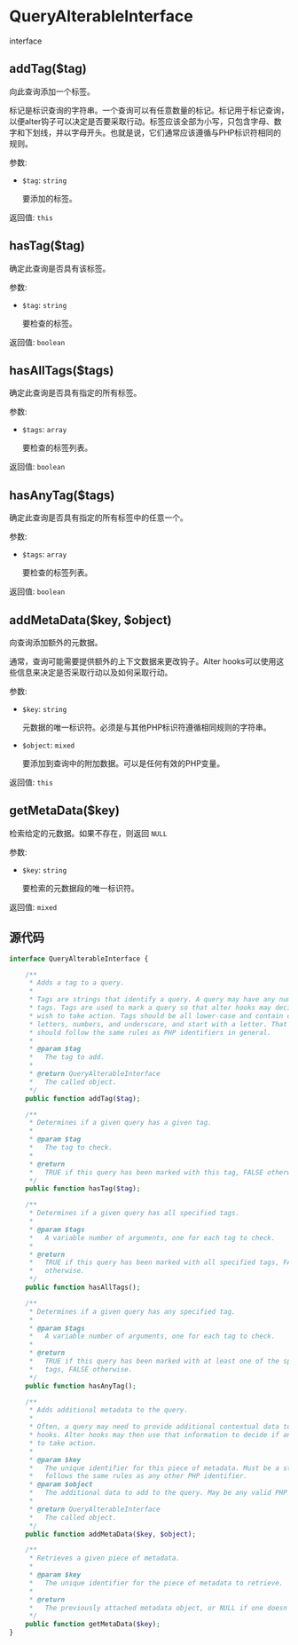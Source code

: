 # QueryAlterableInterface
<Badge>interface</Badge>


## addTag($tag)

向此查询添加一个标签。

标记是标识查询的字符串。一个查询可以有任意数量的标记。标记用于标记查询，以便alter钩子可以决定是否要采取行动。标签应该全部为小写，只包含字母、数字和下划线，并以字母开头。也就是说，它们通常应该遵循与PHP标识符相同的规则。

参数:
- `$tag`: `string`

    要添加的标签。

返回值: `this`


## hasTag($tag)

确定此查询是否具有该标签。

参数:
- `$tag`: `string`

    要检查的标签。

返回值: `boolean`


## hasAllTags($tags)

确定此查询是否具有指定的所有标签。

参数:
- `$tags`: `array`

    要检查的标签列表。

返回值: `boolean`


## hasAnyTag($tags)

确定此查询是否具有指定的所有标签中的任意一个。

参数:
- `$tags`: `array`

    要检查的标签列表。

返回值: `boolean`


## addMetaData($key, $object)

向查询添加额外的元数据。

通常，查询可能需要提供额外的上下文数据来更改钩子。Alter hooks可以使用这些信息来决定是否采取行动以及如何采取行动。

参数:
- `$key`: `string`

    元数据的唯一标识符。必须是与其他PHP标识符遵循相同规则的字符串。

- `$object`: `mixed`

    要添加到查询中的附加数据。可以是任何有效的PHP变量。

返回值: `this`


## getMetaData($key)

检索给定的元数据。如果不存在，则返回 `NULL`

参数:
- `$key`: `string`

    要检索的元数据段的唯一标识符。

返回值: `mixed`



## 源代码
```php
interface QueryAlterableInterface {

    /**
     * Adds a tag to a query.
     *
     * Tags are strings that identify a query. A query may have any number of
     * tags. Tags are used to mark a query so that alter hooks may decide if they
     * wish to take action. Tags should be all lower-case and contain only
     * letters, numbers, and underscore, and start with a letter. That is, they
     * should follow the same rules as PHP identifiers in general.
     *
     * @param $tag
     *   The tag to add.
     *
     * @return QueryAlterableInterface
     *   The called object.
     */
    public function addTag($tag);

    /**
     * Determines if a given query has a given tag.
     *
     * @param $tag
     *   The tag to check.
     *
     * @return
     *   TRUE if this query has been marked with this tag, FALSE otherwise.
     */
    public function hasTag($tag);

    /**
     * Determines if a given query has all specified tags.
     *
     * @param $tags
     *   A variable number of arguments, one for each tag to check.
     *
     * @return
     *   TRUE if this query has been marked with all specified tags, FALSE
     *   otherwise.
     */
    public function hasAllTags();

    /**
     * Determines if a given query has any specified tag.
     *
     * @param $tags
     *   A variable number of arguments, one for each tag to check.
     *
     * @return
     *   TRUE if this query has been marked with at least one of the specified
     *   tags, FALSE otherwise.
     */
    public function hasAnyTag();

    /**
     * Adds additional metadata to the query.
     *
     * Often, a query may need to provide additional contextual data to alter
     * hooks. Alter hooks may then use that information to decide if and how
     * to take action.
     *
     * @param $key
     *   The unique identifier for this piece of metadata. Must be a string that
     *   follows the same rules as any other PHP identifier.
     * @param $object
     *   The additional data to add to the query. May be any valid PHP variable.
     *
     * @return QueryAlterableInterface
     *   The called object.
     */
    public function addMetaData($key, $object);

    /**
     * Retrieves a given piece of metadata.
     *
     * @param $key
     *   The unique identifier for the piece of metadata to retrieve.
     *
     * @return
     *   The previously attached metadata object, or NULL if one doesn't exist.
     */
    public function getMetaData($key);
}
```
